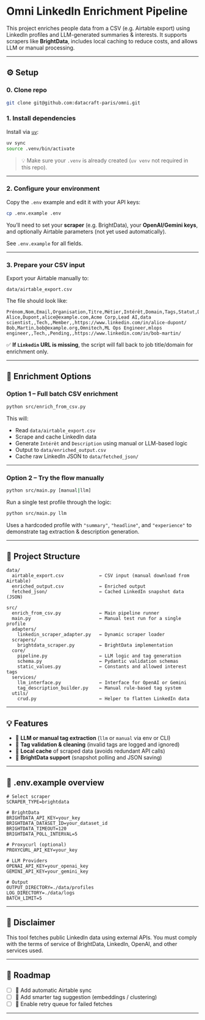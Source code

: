 # Omni LinkedIn Enrichment Pipeline

This project enriches people data from a CSV (e.g. Airtable export) using LinkedIn profiles and LLM-generated summaries & interests. It supports scrapers like **BrightData**, includes local caching to reduce costs, and allows LLM or manual processing.

---

## ⚙️ Setup

### 0. Clone repo

```bash
git clone git@github.com:datacraft-paris/omni.git
```

### 1. Install dependencies

Install via [`uv`](https://github.com/astral-sh/uv):

```bash
uv sync
source .venv/bin/activate
```

> 💡 Make sure your `.venv` is already created (`uv venv` not required in this repo).

---

### 2. Configure your environment

Copy the `.env` example and edit it with your API keys:

```bash
cp .env.example .env
```

You’ll need to set your **scraper** (e.g. BrightData), your **OpenAI/Gemini keys**, and optionally Airtable parameters (not yet used automatically).

See `.env.example` for all fields.

---

### 3. Prepare your CSV input

Export your Airtable manually to:

```
data/airtable_export.csv
```

The file should look like:

```csv
Prénom,Nom,Email,Organisation,Titre,Métier,Intérêt,Domain,Tags,Statut,Description,Linkedin
Alice,Dupont,alice@example.com,Acme Corp,Lead AI,data scientist,,Tech,,Member,,https://www.linkedin.com/in/alice-dupont/
Bob,Martin,bob@example.org,Omnitech,ML Ops Engineer,mlops engineer,,Tech,,Pending,,https://www.linkedin.com/in/bob-martin/
```

✅ **If `Linkedin` URL is missing**, the script will fall back to job title/domain for enrichment only.

---

## 🚀 Enrichment Options

### Option 1 – Full batch CSV enrichment

```bash
python src/enrich_from_csv.py
```

This will:

* Read `data/airtable_export.csv`
* Scrape and cache LinkedIn data
* Generate `Intérêt` and `Description` using manual or LLM-based logic
* Output to `data/enriched_output.csv`
* Cache raw LinkedIn JSON to `data/fetched_json/`

---

### Option 2 – Try the flow manually

```bash
python src/main.py [manual|llm]
```

Run a single test profile through the logic:

```bash
python src/main.py llm
```

Uses a hardcoded profile with `"summary"`, `"headline"`, and `"experience"` to demonstrate tag extraction & description generation.

---

## 📁 Project Structure

```
data/
  airtable_export.csv             ← CSV input (manual download from Airtable)
  enriched_output.csv             ← Enriched output
  fetched_json/                   ← Cached LinkedIn snapshot data (JSON)

src/
  enrich_from_csv.py              ← Main pipeline runner
  main.py                         ← Manual test run for a single profile
  adapters/
    linkedin_scraper_adapter.py   ← Dynamic scraper loader
  scrapers/
    brightdata_scraper.py         ← BrightData implementation
  core/
    pipeline.py                   ← LLM logic and tag generation
    schema.py                     ← Pydantic validation schemas
    static_values.py              ← Constants and allowed interest tags
  services/
    llm_interface.py              ← Interface for OpenAI or Gemini
    tag_description_builder.py    ← Manual rule-based tag system
  utils/
    crud.py                       ← Helper to flatten LinkedIn data
```

---

## 💡 Features

* 🔀 **LLM or manual tag extraction** (`llm` or `manual` via env or CLI)
* 🚫 **Tag validation & cleaning** (invalid tags are logged and ignored)
* 💾 **Local cache** of scraped data (avoids redundant API calls)
* 🔌 **BrightData support** (snapshot polling and JSON saving)

---

## 📌 .env.example overview

```dotenv
# Select scraper
SCRAPER_TYPE=brightdata

# BrightData
BRIGHTDATA_API_KEY=your_key
BRIGHTDATA_DATASET_ID=your_dataset_id
BRIGHTDATA_TIMEOUT=120
BRIGHTDATA_POLL_INTERVAL=5

# Proxycurl (optional)
PROXYCURL_API_KEY=your_key

# LLM Providers
OPENAI_API_KEY=your_openai_key
GEMINI_API_KEY=your_gemini_key

# Output
OUTPUT_DIRECTORY=./data/profiles
LOG_DIRECTORY=./data/logs
BATCH_LIMIT=5
```

---

## 🛑 Disclaimer

This tool fetches public LinkedIn data using external APIs. You must comply with the terms of service of BrightData, LinkedIn, OpenAI, and other services used.

---

## 📆 Roadmap

* [ ] 🔌 Add automatic Airtable sync
* [ ] 🧠 Add smarter tag suggestion (embeddings / clustering)
* [ ] 🔁 Enable retry queue for failed fetches

---